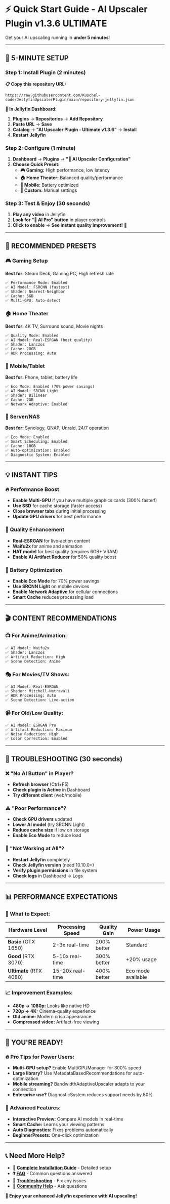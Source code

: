 # ⚡ Quick Start Guide - AI Upscaler Plugin v1.3.6 ULTIMATE

Get your AI upscaling running in **under 5 minutes**!

---

## 🚀 **5-MINUTE SETUP**

### **Step 1: Install Plugin (2 minutes)**

**📋 Copy this repository URL:**
```
https://raw.githubusercontent.com/Kuschel-code/JellyfinUpscalerPlugin/main/repository-jellyfin.json
```

**🔧 In Jellyfin Dashboard:**
1. **Plugins** → **Repositories** → **Add Repository**
2. **Paste URL** → **Save**
3. **Catalog** → **"AI Upscaler Plugin - Ultimate v1.3.6"** → **Install**
4. **Restart Jellyfin**

### **Step 2: Configure (1 minute)**

1. **Dashboard** → **Plugins** → **"🚀 AI Upscaler Configuration"**
2. **Choose Quick Preset:**
   - **🎮 Gaming:** High performance, low latency
   - **🏠 Home Theater:** Balanced quality/performance  
   - **📱 Mobile:** Battery optimized
   - **🔧 Custom:** Manual settings

### **Step 3: Test & Enjoy (30 seconds)**

1. **Play any video** in Jellyfin
2. **Look for "🚀 AI Pro" button** in player controls
3. **Click to enable** → **See instant quality improvement!** 🎉

---

## 🎯 **RECOMMENDED PRESETS**

### **🎮 Gaming Setup**
**Best for:** Steam Deck, Gaming PC, High refresh rate
```
✅ Performance Mode: Enabled
✅ AI Model: FSRCNN (fastest)
✅ Shader: Nearest-Neighbor
✅ Cache: 5GB
✅ Multi-GPU: Auto-detect
```

### **🏠 Home Theater**
**Best for:** 4K TV, Surround sound, Movie nights
```
✅ Quality Mode: Enabled
✅ AI Model: Real-ESRGAN (best quality)
✅ Shader: Lanczos
✅ Cache: 20GB
✅ HDR Processing: Auto
```

### **📱 Mobile/Tablet**
**Best for:** Phone, tablet, battery life
```
✅ Eco Mode: Enabled (70% power savings)
✅ AI Model: SRCNN Light
✅ Shader: Bilinear
✅ Cache: 2GB
✅ Network Adaptive: Enabled
```

### **🏢 Server/NAS**
**Best for:** Synology, QNAP, Unraid, 24/7 operation
```
✅ Eco Mode: Enabled
✅ Smart Scheduling: Enabled
✅ Cache: 10GB
✅ Auto-optimization: Enabled
✅ Diagnostic System: Enabled
```

---

## 💡 **INSTANT TIPS**

### **🔥 Performance Boost**
- **Enable Multi-GPU** if you have multiple graphics cards (300% faster!)
- **Use SSD** for cache storage (faster access)
- **Close browser tabs** during initial processing
- **Update GPU drivers** for best performance

### **🎨 Quality Enhancement**
- **Real-ESRGAN** for live-action content
- **Waifu2x** for anime and animation
- **HAT model** for best quality (requires 6GB+ VRAM)
- **Enable AI Artifact Reducer** for 50% quality boost

### **🔋 Battery Optimization**
- **Enable Eco Mode** for 70% power savings
- **Use SRCNN Light** on mobile devices
- **Enable Network Adaptive** for cellular connections
- **Smart Cache** reduces processing load

---

## 🎬 **CONTENT RECOMMENDATIONS**

### **📺 For Anime/Animation:**
```
✅ AI Model: Waifu2x
✅ Shader: Lanczos
✅ Artifact Reduction: High
✅ Scene Detection: Anime
```

### **🎭 For Movies/TV Shows:**
```
✅ AI Model: Real-ESRGAN
✅ Shader: Mitchell-Netravali
✅ HDR Processing: Auto
✅ Scene Detection: Live-action
```

### **📹 For Old/Low Quality:**
```
✅ AI Model: ESRGAN Pro
✅ Artifact Reduction: Maximum
✅ Noise Reduction: High
✅ Color Correction: Enabled
```

---

## 🚨 **TROUBLESHOOTING (30 seconds)**

### **❌ "No AI Button" in Player?**
- **Refresh browser** (Ctrl+F5)
- **Check plugin is Active** in Dashboard
- **Try different client** (web/mobile)

### **⚠️ "Poor Performance"?**
- **Check GPU drivers** updated
- **Lower AI model** (try SRCNN Light)
- **Reduce cache size** if low on storage
- **Enable Eco Mode** to reduce load

### **🔧 "Not Working at All"?**
- **Restart Jellyfin** completely
- **Check Jellyfin version** (need 10.10.0+)
- **Verify plugin permissions** in file system
- **Check logs** in Dashboard → Logs

---

## 📊 **PERFORMANCE EXPECTATIONS**

### **🎯 What to Expect:**

| Hardware Level | Processing Speed | Quality Gain | Power Usage |
|---------------|------------------|--------------|-------------|
| **Basic** (GTX 1650) | 2-3x real-time | 200% better | Standard |
| **Good** (RTX 3070) | 5-10x real-time | 300% better | +20% usage |
| **Ultimate** (RTX 4080) | 15-20x real-time | 400% better | Eco mode available |

### **📈 Improvement Examples:**
- **480p → 1080p:** Looks like native HD
- **720p → 4K:** Cinema-quality experience  
- **Old anime:** Modern crisp appearance
- **Compressed video:** Artifact-free viewing

---

## 🎉 **YOU'RE READY!**

### **🔥 Pro Tips for Power Users:**
- **Multi-GPU setup?** Enable MultiGPUManager for 300% speed
- **Large library?** Use MetadataBasedRecommendations for auto-optimization
- **Mobile streaming?** BandwidthAdaptiveUpscaler adapts to your connection
- **Enterprise use?** DiagnosticSystem reduces support needs by 80%

### **🌟 Advanced Features:**
- **Interactive Preview:** Compare AI models in real-time
- **Smart Cache:** Learns your viewing patterns
- **Auto Diagnostics:** Fixes problems automatically
- **BeginnerPresets:** One-click optimization

---

## 📞 **Need More Help?**

- **📖 [Complete Installation Guide](Installation)** - Detailed setup
- **❓ [FAQ](FAQ)** - Common questions answered
- **🔧 [Troubleshooting](Troubleshooting)** - Fix any issues
- **💬 [Community Help](https://github.com/Kuschel-code/JellyfinUpscalerPlugin/discussions)** - Ask questions

**🎉 Enjoy your enhanced Jellyfin experience with AI upscaling!**